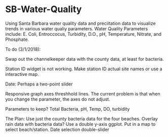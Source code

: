 # SB-Water-Quality
Using Santa Barbara water quality data and preciitation data to visualize trends in various water qualiy parameters.
Water Quality Parameters include: E. Coli, Entroccocus, Turbidity, D.O., pH, Temperature, Nitrate, and Phosphate.


To do (3/1/2018): 

Swap out the channelkeeper data with the county data, at least for bacteria.

Station ID widget is not working. Make station ID actual site names or use a interactive map.

Date: Perhaps a two-point slider

Responsive graph axes threshhold lines. The current problem is that when you change the parameter, the axes do not adjust.

Parameters to keep? Total Bacteria, pH, Temp, DO, turbidity


The Plan:
Use just the county bacteria data for the four beaches.
Overlay rain data with bacteria data? Use a double y-axis ggplot.
Put in a map to select beach/station.
Date selection double-slider